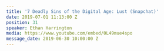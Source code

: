 ```yaml
---
title: '7 Deadly Sins of the Digital Age: Lust (Snapchat)'
date: 2019-07-01 11:13:00 Z
position: 31
speaker: Ethan Harrington
media: https://www.youtube.com/embed/0L49mue4spo
message_date: 2019-06-30 10:00:00 Z
---
```



